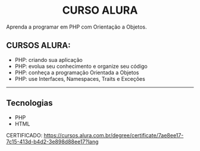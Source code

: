 <h1 align="center"> <b>CURSO ALURA</b></h1>

<p> Aprenda a programar em PHP com Orientação a Objetos.</p>

## CURSOS ALURA: 

* PHP: criando sua aplicação
* PHP: evolua seu conhecimento e organize seu código
* PHP: conheça a programação Orientada a Objetos
* PHP: use Interfaces, Namespaces, Traits e Exceções </p>

<hr>

## Tecnologias
* PHP
* HTML

CERTIFICADO: https://cursos.alura.com.br/degree/certificate/7ae8ee17-7c15-413d-b4d2-3e898d88ee17?lang
